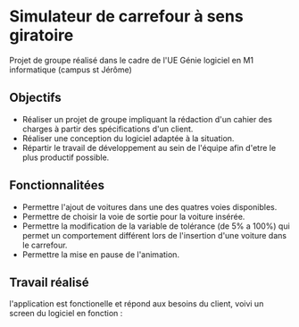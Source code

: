 # Simulateur de carrefour à sens giratoire
Projet de groupe réalisé dans le cadre de l'UE Génie logiciel en M1 informatique (campus st Jérôme)

## Objectifs
 * Réaliser un projet de groupe impliquant la rédaction d'un cahier des charges à partir des spécifications d'un client.
 * Réaliser une conception du logiciel adaptée à la situation.
 * Répartir le travail de développement au sein de l'équipe afin d'etre le plus productif possible.
 
 ## Fonctionnalitées
  * Permettre l'ajout de voitures dans une des quatres voies disponibles.
  * Permettre de choisir la voie de sortie pour la voiture insérée.
  * Permettre la modification de la variable de tolérance (de 5% a 100%) qui permet un comportement différent lors de l'insertion d'une voiture dans le carrefour.
  * Permettre la mise en pause de l'animation.
 
 ## Travail réalisé
 l'application est fonctionelle et répond aux besoins du client, voivi un screen du logiciel en fonction :
 
